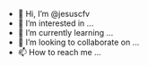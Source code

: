 - 👋 Hi, I’m @jesuscfv
- 👀 I’m interested in ...
- 🌱 I’m currently learning ...
- 💞️ I’m looking to collaborate on ...
- 📫 How to reach me ...

<!---
jesuscfv/jesuscfv is a ✨ special ✨ repository because its `README.md` (this file) appears on your GitHub profile.
You can click the Preview link to take a look at your changes.
--->
